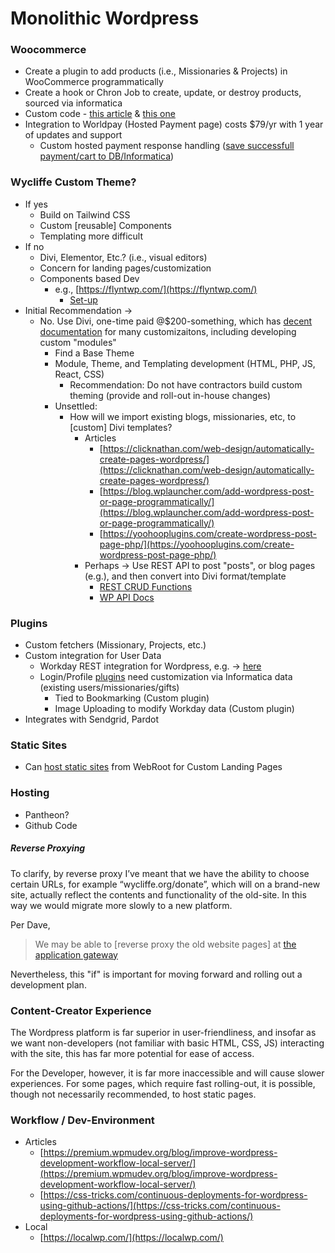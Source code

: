 # Monolithic Wordpress

### Woocommerce

- Create a plugin to add products (i.e., Missionaries & Projects) in WooCommerce programmatically
- Create a hook or Chron Job to create, update, or destroy products, sourced via informatica
- Custom code - [this article](https://quadlayers.com/add-products-woocommerce/) & [this one](https://devnetwork.io/add-woocommerce-product-programmatically/)
- Integration to Worldpay (Hosted Payment page) costs \$79/yr with 1 year of updates and support
  - Custom hosted payment response handling ([save successfull payment/cart to DB/Informatica](https://docs.woocommerce.com/document/payment-gateway-api/))

### Wycliffe Custom Theme?

- If yes
  - Build on Tailwind CSS
  - Custom [reusable] Components
  - Templating more difficult
- If no
  - Divi, Elementor, Etc.? (i.e., visual editors)
  - Concern for landing pages/customization
  - Components based Dev
    - e.g., [https://flyntwp.com/](https://flyntwp.com/)
      - [Set-up](https://flyntwp.com/the-beginners-guide-to-developing-a-custom-wordpress-theme-with-flynt/)
- Initial Recommendation ->
  - No. Use Divi, one-time paid @\$200-something, which has [decent documentation](https://www.elegantthemes.com/documentation/developers/) for many customizaitons, including developing custom "modules"
    - Find a Base Theme
    - Module, Theme, and Templating development (HTML, PHP, JS, React, CSS)
      - Recommendation: Do not have contractors build custom theming (provide and roll-out in-house changes)
    - Unsettled:
      - How will we import existing blogs, missionaries, etc, to [custom] Divi templates?
        - Articles
          - [https://clicknathan.com/web-design/automatically-create-pages-wordpress/](https://clicknathan.com/web-design/automatically-create-pages-wordpress/)
          - [https://blog.wplauncher.com/add-wordpress-post-or-page-programmatically/](https://blog.wplauncher.com/add-wordpress-post-or-page-programmatically/)
          - [https://yoohooplugins.com/create-wordpress-post-page-php/](https://yoohooplugins.com/create-wordpress-post-page-php/)
        - Perhaps -> Use REST API to post "posts", or blog pages (e.g.), and then convert into Divi format/template
          - [REST CRUD Functions](https://code.tutsplus.com/tutorials/wp-rest-api-creating-updating-and-deleting-data--cms-24883)
          - [WP API Docs](https://developer.wordpress.org/rest-api/reference/posts/)

### Plugins

- Custom fetchers (Missionary, Projects, etc.)
- Custom integration for User Data
  - Workday REST integration for Wordpress, e.g. -> [here](https://www.workato.com/integrations/wordpress+workday_rest)
  - Login/Profile [plugins](https://www.cozmoslabs.com/154636-best-wordpress-user-profile-plugins-compared/) need customization via Informatica data (existing users/missionaries/gifts)
    - Tied to Bookmarking (Custom plugin)
    - Image Uploading to modify Workday data (Custom plugin)
- Integrates with Sendgrid, Pardot

### Static Sites

- Can [host static sites](https://www.templatemonster.com/blog/integrate-static-html-wordpress/) from WebRoot for Custom Landing Pages

### Hosting

- Pantheon?
- Github Code

##### Reverse Proxying

To clarify, by reverse proxy I’ve meant that we have the ability to choose certain URLs, for example “wycliffe.org/donate”, which will on a brand-new site, actually reflect the contents and functionality of the old-site. In this way we would migrate more slowly to a new platform.

Per Dave,

> We may be able to [reverse proxy the old website pages] at [the application gateway](https://docs.microsoft.com/en-us/azure/application-gateway/create-url-route-portal)

Nevertheless, this "if" is important for moving forward and rolling out a development plan.

### Content-Creator Experience

The Wordpress platform is far superior in user-friendliness, and insofar as we want non-developers (not familiar with basic HTML, CSS, JS) interacting with the site, this has far more potential for ease of access.

For the Developer, however, it is far more inaccessible and will cause slower experiences. For some pages, which require fast rolling-out, it is possible, though not necessarily recommended, to host static pages.

### Workflow / Dev-Environment

- Articles
  - [https://premium.wpmudev.org/blog/improve-wordpress-development-workflow-local-server/](https://premium.wpmudev.org/blog/improve-wordpress-development-workflow-local-server/)
  - [https://css-tricks.com/continuous-deployments-for-wordpress-using-github-actions/](https://css-tricks.com/continuous-deployments-for-wordpress-using-github-actions/)
- Local
  - [https://localwp.com/](https://localwp.com/)
